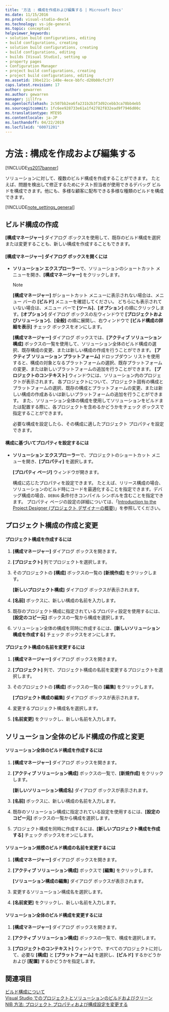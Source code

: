 ```yaml
---
title: '方法 : 構成を作成および編集する | Microsoft Docs'
ms.date: 11/15/2016
ms.prod: visual-studio-dev14
ms.technology: vs-ide-general
ms.topic: conceptual
helpviewer_keywords:
- solution build configurations, editing
- build configurations, creating
- solution build configurations, creating
- build configurations, editing
- builds [Visual Studio], setting up
- property pages
- Configuration Manager
- project build configurations, creating
- project build configurations, editing
ms.assetid: 19be121c-148e-4ece-bbfc-d20b08cfc3f7
caps.latest.revision: 17
author: gewarren
ms.author: gewarren
manager: jillfra
ms.openlocfilehash: 2c507bb2ea6fa231b2b3f3d92cebb3ca78bb4eb5
ms.sourcegitcommit: 1fc6ee928733e61a1f42782f832ead9f7946d00c
ms.translationtype: MTE95
ms.contentlocale: ja-JP
ms.lasthandoff: 04/22/2019
ms.locfileid: "60071201"
---
```

# <a name="how-to-create-and-edit-configurations"></a>方法 : 構成を作成および編集する
[!INCLUDE[vs2017banner](../includes/vs2017banner.md)]

ソリューションに対して、複数のビルド構成を作成することができます。 たとえば、問題を検出して修正するためにテスト担当者が使用できるデバッグ ビルドを構成できます。他にも、多様な顧客に配布できる多様な種類のビルドを構成できます。  
  
 [!INCLUDE[note_settings_general](../includes/note-settings-general-md.md)]  
  
## <a name="creating-build-configurations"></a>ビルド構成の作成  
 **[構成マネージャー]** ダイアログ ボックスを使用して、既存のビルド構成を選択または変更することも、新しい構成を作成することもできます。  
  
#### <a name="to-open-the-configuration-manager-dialog-box"></a>[構成マネージャー] ダイアログ ボックスを開くには  
  
- **ソリューション エクスプローラー**で、ソリューションのショートカット メニューを開き、**[構成マネージャー]** をクリックします。  
  
  > [!NOTE]
  >  **[構成マネージャー]** がショートカット メニューに表示されない場合は、メニュー バーの **[ビルド]** メニューを確認してください。 どちらにも表示されていない場合は、メニュー バーで **[ツール]**、**[オプション]** の順にクリックします。**[オプション]** ダイアログ ボックスの左ウィンドウで **[プロジェクトおよびソリューション]**、**[全般]** の順に展開し、右ウィンドウで **[ビルド構成の詳細を表示]** チェック ボックスをオンにします。  
  
   **[構成マネージャー]** ダイアログ ボックスでは、**[アクティブ ソリューション構成]** ボックスの一覧を使用して、ソリューション全体のビルド構成の選択、既存構成の変更、または新しい構成の作成を行うことができます。 **[アクティブ ソリューション プラットフォーム]** ドロップダウン リストを使用すると、構成の対象となるプラットフォームの選択、既存プラットフォームの変更、または新しいプラットフォームの追加を行うことができます。 **[プロジェクトのコンテキスト]** ウィンドウには、ソリューション内のプロジェクトが表示されます。 各プロジェクトについて、プロジェクト固有の構成とプラットフォームの選択、既存の構成とプラットフォームの変更、または新しい構成の作成あるいは新しいプラットフォームの追加を行うことができます。 また、ソリューション全体の構成を使用してソリューションをビルドまたは配置する際に、各プロジェクトを含めるかどうかをチェック ボックスで指定することができます。  
  
  必要な構成を設定したら、その構成に適したプロジェクト プロパティを設定できます。  
  
#### <a name="to-set-properties-based-on-configurations"></a>構成に基づいてプロパティを設定するには  
  
- **ソリューション エクスプローラー**で、プロジェクトのショートカット メニューを開き、**[プロパティ]** を選択します。  
  
     **[プロパティ ページ]** ウィンドウが開きます。  
  
     構成に応じたプロパティを設定できます。 たとえば、リリース構成の場合、ソリューションのビルド時にコードを最適化することを指定できます。デバッグ構成の場合、`DEBUG` 条件付きコンパイル シンボルを含むことを指定できます。 プロパティ ページの設定の詳細については、「[Introduction to the Project Designer (プロジェクト デザイナーの概要)](http://msdn.microsoft.com/898dd854-c98d-430c-ba1b-a913ce3c73d7)」を参照してください。  
  
## <a name="creating-and-modifying-project-configurations"></a>プロジェクト構成の作成と変更  
  
#### <a name="to-create-a-project-configuration"></a>プロジェクト構成を作成するには  
  
1. **[構成マネージャー]** ダイアログ ボックスを開きます。  
  
2. **[プロジェクト]** 列でプロジェクトを選択します。  
  
3. そのプロジェクトの **[構成]** ボックスの一覧の **[新規作成]** をクリックします。  
  
     **[新しいプロジェクト構成]** ダイアログ ボックスが表示されます。  
  
4. **[名前]** ボックスに、新しい構成の名前を入力します。  
  
5. 既存のプロジェクト構成に指定されているプロパティ設定を使用するには、**[設定のコピー元]** ボックスの一覧から構成を選択します。  
  
6. ソリューション全体の構成を同時に作成するには、**[新しいソリューション構成を作成する]** チェック ボックスをオンにします。  
  
#### <a name="to-rename-a-project-configuration"></a>プロジェクト構成の名前を変更するには  
  
1. **[構成マネージャー]** ダイアログ ボックスを開きます。  
  
2. **[プロジェクト]** 列で、プロジェクト構成の名前を変更するプロジェクトを選択します。  
  
3. そのプロジェクトの **[構成]** ボックスの一覧の **[編集]** をクリックします。  
  
     **[プロジェクト構成の編集]** ダイアログ ボックスが表示されます。  
  
4. 変更するプロジェクト構成名を選択します。  
  
5. **[名前変更]** をクリックし、新しい名前を入力します。  
  
## <a name="creating-and-modifying-solution-wide-build-configurations"></a>ソリューション全体のビルド構成の作成と変更  
  
#### <a name="to-create-a-solution-wide-build-configuration"></a>ソリューション全体のビルド構成を作成するには  
  
1. **[構成マネージャー]** ダイアログ ボックスを開きます。  
  
2. **[アクティブ ソリューション構成]** ボックスの一覧で、**[新規作成]** をクリックします。  
  
     **[新しいソリューション構成名]** ダイアログ ボックスが表示されます。  
  
3. **[名前]** ボックスに、新しい構成の名前を入力します。  
  
4. 既存のソリューション構成に指定されている設定を使用するには、**[設定のコピー元]** ボックスの一覧から構成を選択します。  
  
5. プロジェクト構成を同時に作成するには、**[新しいプロジェクト構成を作成する]** チェック ボックスをオンにします。  
  
#### <a name="to-rename-a-solution-wide-build-configuration"></a>ソリューション規模のビルド構成の名前を変更するには  
  
1. **[構成マネージャー]** ダイアログ ボックスを開きます。  
  
2. **[アクティブ ソリューション構成]** ボックスで **[編集]** をクリックします。  
  
     **[ソリューション構成の編集]** ダイアログ ボックスが表示されます。  
  
3. 変更するソリューション構成名を選択します。  
  
4. **[名前変更]** をクリックし、新しい名前を入力します。  
  
#### <a name="to-modify-a-solution-wide-build-configuration"></a>ソリューション全体のビルド構成を変更するには  
  
1. **[構成マネージャー]** ダイアログ ボックスを開きます。  
  
2. **[アクティブ ソリューション構成]** ボックスの一覧で、構成を選択します。  
  
3. **[プロジェクトのコンテキスト]** ウィンドウで、すべてのプロジェクトに対して、必要な **[構成]** と **[プラットフォーム]** を選択し、**[ビルド]** するかどうかおよび **[配置]** するかどうかを指定します。  
  
## <a name="see-also"></a>関連項目  
 [ビルド構成について](../ide/understanding-build-configurations.md)   
 [Visual Studio でのプロジェクトとソリューションのビルドおよびクリーン](../ide/building-and-cleaning-projects-and-solutions-in-visual-studio.md)   
 [NIB 方法: プロジェクト プロパティおよび構成設定を変更する](http://msdn.microsoft.com/e7184bc5-2f2b-4b4f-aa9a-3ecfcbc48b67)

